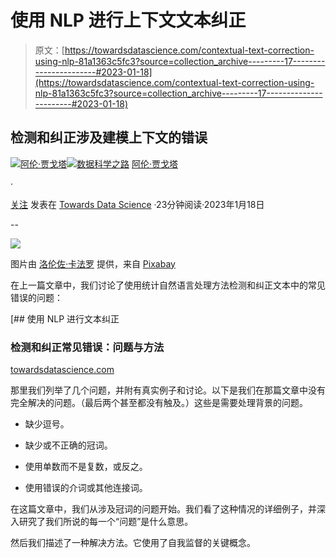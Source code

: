 # 使用 NLP 进行上下文文本纠正

> 原文：[https://towardsdatascience.com/contextual-text-correction-using-nlp-81a1363c5fc3?source=collection_archive---------17-----------------------#2023-01-18](https://towardsdatascience.com/contextual-text-correction-using-nlp-81a1363c5fc3?source=collection_archive---------17-----------------------#2023-01-18)

## **检测和纠正涉及建模上下文的错误**

[](https://jagota-arun.medium.com/?source=post_page-----81a1363c5fc3--------------------------------)[![阿伦·贾戈塔](../Images/3c3eb142f671b5fb933c2826d8ed78d9.png)](https://jagota-arun.medium.com/?source=post_page-----81a1363c5fc3--------------------------------)[](https://towardsdatascience.com/?source=post_page-----81a1363c5fc3--------------------------------)[![数据科学之路](../Images/a6ff2676ffcc0c7aad8aaf1d79379785.png)](https://towardsdatascience.com/?source=post_page-----81a1363c5fc3--------------------------------) [阿伦·贾戈塔](https://jagota-arun.medium.com/?source=post_page-----81a1363c5fc3--------------------------------)

·

[关注](https://medium.com/m/signin?actionUrl=https%3A%2F%2Fmedium.com%2F_%2Fsubscribe%2Fuser%2Fef9ed921edad&operation=register&redirect=https%3A%2F%2Ftowardsdatascience.com%2Fcontextual-text-correction-using-nlp-81a1363c5fc3&user=Arun+Jagota&userId=ef9ed921edad&source=post_page-ef9ed921edad----81a1363c5fc3---------------------post_header-----------) 发表在 [Towards Data Science](https://towardsdatascience.com/?source=post_page-----81a1363c5fc3--------------------------------) ·23分钟阅读·2023年1月18日 [](https://medium.com/m/signin?actionUrl=https%3A%2F%2Fmedium.com%2F_%2Fvote%2Ftowards-data-science%2F81a1363c5fc3&operation=register&redirect=https%3A%2F%2Ftowardsdatascience.com%2Fcontextual-text-correction-using-nlp-81a1363c5fc3&user=Arun+Jagota&userId=ef9ed921edad&source=-----81a1363c5fc3---------------------clap_footer-----------)

--

[](https://medium.com/m/signin?actionUrl=https%3A%2F%2Fmedium.com%2F_%2Fbookmark%2Fp%2F81a1363c5fc3&operation=register&redirect=https%3A%2F%2Ftowardsdatascience.com%2Fcontextual-text-correction-using-nlp-81a1363c5fc3&source=-----81a1363c5fc3---------------------bookmark_footer-----------)![](../Images/bcadaafc6c2554d8c8a66ada008560c7.png)

图片由 [洛伦佐·卡法罗](https://pixabay.com/users/3844328-3844328/?utm_source=link-attribution&utm_medium=referral&utm_campaign=image&utm_content=1870721) 提供，来自 [Pixabay](https://pixabay.com/)

在上一篇文章中，我们讨论了使用统计自然语言处理方法检测和纠正文本中的常见错误的问题：

[](/text-correction-using-nlp-b68c7233b86?source=post_page-----81a1363c5fc3--------------------------------) [## 使用 NLP 进行文本纠正

### 检测和纠正常见错误：问题与方法

[towardsdatascience.com](/text-correction-using-nlp-b68c7233b86?source=post_page-----81a1363c5fc3--------------------------------)

那里我们列举了几个问题，并附有真实例子和讨论。以下是我们在那篇文章中没有完全解决的问题。（最后两个甚至都没有触及。）这些是需要处理背景的问题。

+   缺少逗号。

+   缺少或不正确的冠词。

+   使用单数而不是复数，或反之。

+   使用错误的介词或其他连接词。

在这篇文章中，我们从涉及冠词的问题开始。我们看了这种情况的详细例子，并深入研究了我们所说的每一个“问题”是什么意思。

然后我们描述了一种解决方法。它使用了自我监督的关键概念。
